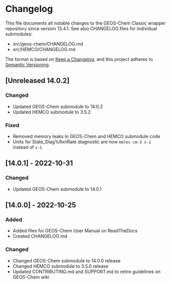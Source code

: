 # Changelog

This file documents all notable changes to the GEOS-Chem Classic wrapper repository since version 13.4.1. See also CHANGELOG files for individual submodules:
- src/geos-chem/CHANGELOG.md
- src/HEMCO/CHANGELOG.md

The format is based on [Keep a Changelog](https://keepachangelog.com/en/1.0.0/), and this project adheres to [Semantic Versioning](https://semver.org/spec/v2.0.0.html).

## [Unreleased 14.0.2]

### Changed
- Updated GEOS-Chem submodule to 14.0.2
- Updated HEMCO submodule to 3.5.2

### Fixed
- Removed memory leaks in GEOS-Chem and HEMCO submodule code
- Units for State_Diag%RxnRate diagnostic are now `molec cm-3 s-1`
  instead of `s-1`

## [14.0.1] - 2022-10-31
### Changed
- Updated GEOS-Chem submodule to 14.0.1

## [14.0.0] - 2022-10-25
### Added
- Added files for GEOS-Chem User Manual on ReadTheDocs
- Created CHANGELOG.md

### Changed
- Changed GEOS-Chem submodule to 14.0.0 release
- Changed HEMCO submodule to 3.5.0 release
- Updated CONTRIBUTING.md and SUPPORT.md to retire guidelines on GEOS-Chem wiki
